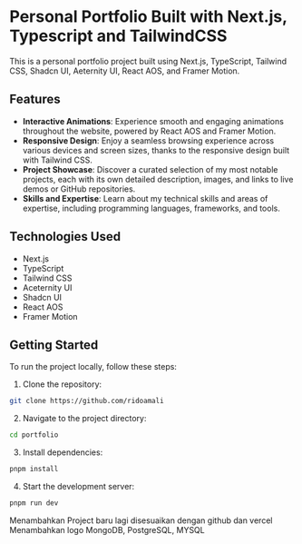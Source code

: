 # Personal Portfolio Built with Next.js, Typescript and TailwindCSS

This is a personal portfolio project built using Next.js, TypeScript, Tailwind CSS, Shadcn UI, Aeternity UI, React AOS, and Framer Motion.

## Features

-   **Interactive Animations**: Experience smooth and engaging animations throughout the website, powered by React AOS and Framer Motion.
-   **Responsive Design**: Enjoy a seamless browsing experience across various devices and screen sizes, thanks to the responsive design built with Tailwind CSS.
-   **Project Showcase**: Discover a curated selection of my most notable projects, each with its own detailed description, images, and links to live demos or GitHub repositories.
-   **Skills and Expertise**: Learn about my technical skills and areas of expertise, including programming languages, frameworks, and tools.

## Technologies Used

-   Next.js
-   TypeScript
-   Tailwind CSS
-   Aceternity UI
-   Shadcn UI
-   React AOS
-   Framer Motion

## Getting Started

To run the project locally, follow these steps:

1.  Clone the repository:

```bash
git clone https://github.com/ridoamali
```

2. Navigate to the project directory:

```bash
cd portfolio
```

3. Install dependencies:

```bash
pnpm install
```

4. Start the development server:

```bash
pnpm run dev
```

Menambahkan Project baru lagi disesuaikan dengan github dan vercel
Menambahkan logo MongoDB, PostgreSQL, MYSQL